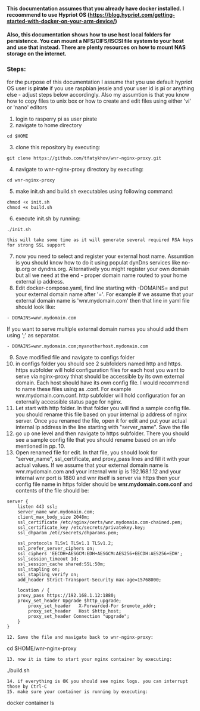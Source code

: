 #### This documentation assumes that you already have docker installed. I recoommend to use Hypriot OS (https://blog.hypriot.com/getting-started-with-docker-on-your-arm-device/)
#### Also, this documentation shows how to use host local folders for persistence. You can mount a NFS/CIFS/ISCSI file system to your host and use that instead. There are plenty resources on how to mount NAS storage on the internet.

### Steps:
for the purpose of this documentation I assume that you use default hypriot OS user is <b>pirate</b> if you use raspbian jessie and your user id is <b>pi</b> or anything else - adjust steps below accordingly.
Also my assumtion is that you know how to copy files to unix box or how to create and edit files using either 'vi' or 'nano' editors


1. login to rasperry pi as user pirate
2. navigate to home directory 
  ```
  cd $HOME
  ```
3. clone this repository by executing:

```
git clone https://github.com/tfatykhov/wnr-nginx-proxy.git
```
4. navigate to wnr-nginx-proxy directory by executing:
```
cd wnr-nginx-proxy
```
5. make init.sh and build.sh executables using following command:
```
chmod +x init.sh
chmod +x build.sh
```
6. execute init.sh by running:
```
./init.sh
```
    this will take some time as it will generate several required RSA keys for strong SSL support
7. now you need to select and register your external host name. Assumtion is you should know how to do it using populat dynDns services like no-ip.org or dyndns.org. Alternatively you might register your own domain but all we need at the end - proper domain name routed to your home external ip address.
8. Edit docker-compose.yaml, find line starting with -DOMAINS= and put your external domain name after '='. For example if we assume that your external domain name is 'wnr.mydomain.com' then that line in yaml file should look like:
``` 
- DOMAINS=wnr.mydomain.com
```
If you want to serve multiple external domain names you should add them using ';' as separator. 
```
- DOMAINS=wnr.mydomain.com;myanotherhost.mydomain.com
```
9. Save modified file and navigate to configs folder
10. in configs folder you should see 2 subfolders named http and https. https subfolder will hold configuration files for each host you want to serve via nginx-proxy thhat should be accessible by its own external domain. Each host should have its own config file. I would recommend to name these files using as <externaldomain>.conf. For example wnr.mydomain.com.conf. http subfolder will hold configuration for an externally accessible status page for nginx.
11. Let start with http folder. In that folder you will find a sample config file. you should rename this file based on your internal ip address of nginx server. Once you renamed the file, open it for edit and put your actual internal ip address in the line starting with "server_name". Save the file
12. go up one level and then navigate to https subfolder. There you should see a sample config file that you should rename based on an info mentioned in pp. 10.
13. Open renamed file for edit. In that file, you should look for "server_name", ssl_certificate, and proxy_pass lines and fill it with your actual values. If we assume that your external domain name is wnr.mydomain.com and your internal wnr ip is 192.168.1.12 and your internal wnr port is 1880 and wnr itself is server via https then your config file name in https folder should be <b>wnr.mydomain.com.conf</b> and contents of the file should be:
```
server {
    listen 443 ssl;
    server_name wnr.mydomain.com;
    client_max_body_size 2048m;
    ssl_certificate /etc/nginx/certs/wnr.mydomain.com-chained.pem;
    ssl_certificate_key /etc/secrets/privatekey.key;
    ssl_dhparam /etc/secrets/dhparams.pem;

    ssl_protocols TLSv1 TLSv1.1 TLSv1.2;
    ssl_prefer_server_ciphers on;
    ssl_ciphers 'EECDH+AESGCM:EDH+AESGCM:AES256+EECDH:AES256+EDH';
    ssl_session_timeout 1d;
    ssl_session_cache shared:SSL:50m;
    ssl_stapling on;
    ssl_stapling_verify on;
    add_header Strict-Transport-Security max-age=15768000;

    location / {
   	proxy_pass https://192.168.1.12:1880;
	proxy_set_header Upgrade $http_upgrade;
        proxy_set_header   X-Forwarded-For $remote_addr;
        proxy_set_header   Host $http_host;
    	proxy_set_header Connection "upgrade";
    }
}
```
```
12. Save the file and navigate back to wnr-nginx-proxy:
```
cd $HOME/wnr-nginx-proxy
```
13. now it is time to start your nginx container by executing:
```
./build.sh
```
14. if everything is OK you should see nginx logs. you can interrupt those by Ctrl-C
15. make sure your container is running by executing:
```
docker container ls
```
